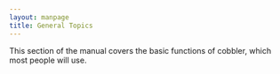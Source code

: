 ```yaml
---
layout: manpage
title: General Topics
---
```

This section of the manual covers the basic functions of cobbler, which most people will use.
